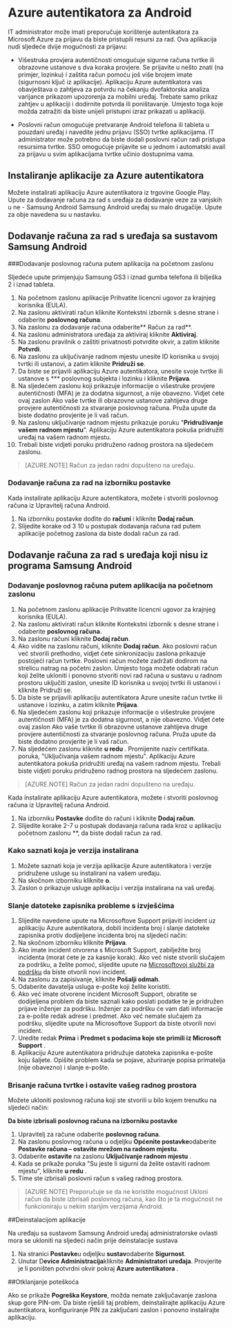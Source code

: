 
<properties
    pageTitle="Azure autentikatora za Android | Microsoft Azure"
    description="Aplikacija Microsoft Azure autentikatora mogu se prijaviti da biste pristupili resursima Rad. Aplikaciju Azure autentikatora vas obavještava o zahtjeva za potvrdu na čekanju dvofaktorska analiza varijance prikazom upozorenja za mobilni uređaj."
    services="active-directory"
    documentationCenter=""
    authors="femila"
    manager="swadhwa"
    editor=""/>

<tags
    ms.service="active-directory"
    ms.workload="identity"
    ms.tgt_pltfrm="na"
    ms.devlang="na"
    ms.topic="article"
    ms.date="09/27/2016"
    ms.author="femila"/>

# <a name="azure-authenticator-for-android"></a>Azure autentikatora za Android

IT administrator može imati preporučuje korištenje autentikatora za Microsoft Azure za prijavu da biste pristupili resursi za rad. Ova aplikacija nudi sljedeće dvije mogućnosti za prijavu:

* Višestruka provjera autentičnosti omogućuje sigurne računa tvrtke ili obrazovne ustanove s dva koraka provjere. Se prijavite u nešto znati (na primjer, lozinku) i zaštita račun pomoću još više brojem imate (sigurnosni ključ iz aplikacije). Aplikaciju Azure autentikatora vas obavještava o zahtjeva za potvrdu na čekanju dvofaktorska analiza varijance prikazom upozorenja za mobilni uređaj. Trebate samo prikaz zahtjev u aplikaciji i dodirnite potvrda ili poništavanje. Umjesto toga koje možda zatražiti da biste unijeli pristupni izraz prikazati u aplikaciji.

* Poslovni račun omogućuje pretvaranje Android telefona ili tableta u pouzdani uređaj i navedite jednu prijavu (SSO) tvrtke aplikacijama. IT administrator može potrebno da biste dodali poslovni račun radi pristupa resursima tvrtke. SSO omogućuje prijavite se u jednom i automatski avail za prijavu u svim aplikacijama tvrtke učinio dostupnima vama.

## <a name="installing-the-azure-authenticator-app"></a>Instaliranje aplikacije za Azure autentikatora

Možete instalirati aplikaciju Azure autentikatora iz trgovine Google Play.
Upute za dodavanje računa za rad s uređaja za dodavanje veze za vanjskih u ne - Samsung Android Samsung Android uređaj su malo drugačije. Upute za obje navedena su u nastavku.

<a name="adding-the-work-account-from-samsung-android-device"></a>Dodavanje računa za rad s uređaja sa sustavom Samsung Android
----------------------------------------------------------------------------------------------------------------
###<a name="adding-the-work-account-through-the-app-home-screen"></a>Dodavanje poslovnog računa putem aplikacija na početnom zaslonu

Sljedeće upute primjenjuju Samsung GS3 i iznad gumba telefona ili bilješka 2 i iznad tableta.

1. Na početnom zaslonu aplikacije Prihvatite licencni ugovor za krajnjeg korisnika (EULA).
2. Na zaslonu aktivirati račun kliknite Kontekstni izbornik s desne strane i odaberite **poslovnog računa**.
3. Na zaslonu za dodavanje računa odaberite** Račun za rad**.
4. Na zaslonu administratora uređaja za aktiviraj kliknite **Aktiviraj**.
5. Na zaslonu pravilnik o zaštiti privatnosti potvrdite okvir, a zatim kliknite **Potvrdi**.
6. Na zaslonu za uključivanje radnom mjestu unesite ID korisnika u svojoj tvrtki ili ustanovi, a zatim kliknite **Pridruži se**.
7. Da biste se prijavili aplikaciju Azure autentikatora, unesite svoje tvrtke ili ustanove s *** poslovnog subjekta i lozinku i kliknite **Prijava**.
8. Na sljedećem zaslonu koji prikazuje informacije o višestruke provjere autentičnosti (MFA) je za dodatna sigurnost, a nije obavezno. Vidjet ćete ovaj zaslon Ako vaše tvrtke ili obrazovne ustanove zahtijeva druge provjere autentičnosti za stvaranje poslovnog računa. Pruža upute da biste dodatno provjerite je li vaš račun.
9. Na zaslonu uključivanje radnom mjestu prikazuje poruku "**Pridruživanje vašem radnom mjestu**". Aplikaciju Azure autentikatora pokuša pridružiti uređaj na vašem radnom mjestu.
10. Trebali biste vidjeti poruku pridruženo radnog prostora na sljedećem zaslonu.

>[AZURE.NOTE]
> Račun za jedan radni dopušteno na uređaju.

### <a name="adding-the-work-account-from-the-settings-menu"></a>Dodavanje računa za rad na izborniku postavke
Kada instalirate aplikaciju Azure autentikatora, možete i stvoriti poslovnog računa iz Upravitelj računa Android.

1. Na izborniku postavke dođite do **računi** i kliknite **Dodaj račun**.
2. Slijedite korake od 3 10 u postupak dodavanja računa rad putem aplikacije početnog zaslona da biste dodali račun za rad.

<a name="adding-the-work-account-from-a-non-samsung-android-device"></a>Dodavanje računa za rad s uređaja koji nisu iz programa Samsung Android
------------------------------------------------------------------------------------------------------------------
### <a name="adding-the-work-account-through-the-app-home-screen"></a>Dodavanje poslovnog računa putem aplikacija na početnom zaslonu

1. Na početnom zaslonu aplikacije Prihvatite licencni ugovor za krajnjeg korisnika (EULA).
2. Na zaslonu aktivirati račun kliknite Kontekstni izbornik s desne strane i odaberite **poslovnog računa**.
3. Na zaslonu računi kliknite **Dodaj račun**.
4. Ako vidite na zaslonu računi, kliknite **Dodaj račun**. Ako poslovni račun već stvorili prethodno, vidjet ćete sinkronizaciju zaslona prikazuje postojeći račun tvrtke. Poslovni račun možete zadržati dodirom na strelicu natrag na početni zaslon. Umjesto toga možete odabrati račun koji želite ukloniti i ponovno stvoriti novi rad računa u sustavu u radnom prostoru uključiti zaslon, unesite ID korisnika u svojoj tvrtki ili ustanovi i kliknite Pridruži se.
5. Da biste se prijavili aplikaciju autentikatora Azure unesite račun tvrtke ili ustanove i lozinku, a zatim kliknite **Prijava**.
7. Na sljedećem zaslonu koji prikazuje informacije o višestruke provjere autentičnosti (MFA) je za dodatna sigurnost, a nije obavezno. Vidjet ćete ovaj zaslon Ako vaše tvrtke ili obrazovne ustanove zahtijeva druge provjere autentičnosti za stvaranje poslovnog računa. Pruža upute da biste dodatno provjerite je li vaš račun.
8. Na sljedećem zaslonu kliknite **u redu** . Promijenite naziv certifikata.
poruka, "Uključivanja vašem radnom mjestu". Aplikaciju Azure autentikatora pokuša pridružiti uređaj na vašem radnom mjestu.
Trebali biste vidjeti poruku pridruženo radnog prostora na sljedećem zaslonu.

>[AZURE.NOTE]
> Račun za jedan radni dopušteno na uređaju.

Kada instalirate aplikaciju Azure autentikatora, možete i stvoriti poslovnog računa iz Upravitelj računa Android.

1. Na izborniku **Postavke** dođite do računi i kliknite **Dodaj račun**.
2. Slijedite korake 2-7 u postupak dodavanja računa rada kroz u aplikaciju početnom zaslonu **, da biste dodali račun za rad.

### <a name="how-to-find-out-which-version-is-installed"></a>Kako saznati koja je verzija instalirana

1. Možete saznati koja je verzija aplikacije Azure autentikatora i verzije pridružene usluge su instalirani na vašem uređaju.
2. Na skočnom izborniku kliknite **o**.
3. Zaslon o prikazuje usluge aplikaciju i verzija instalirana na vaš uređaj.
 
### <a name="sending-log-files-to-report-issues"></a>Slanje datoteke zapisnika probleme s izvješćima

1. Slijedite navedene upute na Microsoftove Support prijaviti incident uz aplikaciju Azure autentikatora, dobili incidenta broj i slanje datoteke zapisnika protiv dodijeljene incidenta broj na sljedeći način:
2. Na skočnom izborniku kliknite **Prijava**.
3. Ako imate incident otvorena s Microsoft Support, zabilježite broj incidenta (morat ćete je za kasnije korak). Ako već niste stvorili slučajem za podršku, a želite pomoć, slijedite upute na [Microsoftovoj službi za podršku](https://support.microsoft.com/en-us/contactus) da biste otvorili novi incident.
4. Na zaslonu za zapisivanje, kliknite **Pošalji odmah**.
5. Odaberite davatelja usluga e-pošte koji želite koristiti.
7. Ako već imate otvorene incident Microsoft Support, obratite se dodijeljena problem da biste saznali kako poslati podatke te je pridružen prijave inženjer za podršku. Inženjer za podršku će vam dati informacije za e-pošte redak adrese i predmet. Ako već nemate slučajem za podršku, slijedite upute na Microsoftove Support da biste otvorili novi incident.
9. Uredite redak **Prima** i **Predmet s podacima koje ste primili iz Microsoft Support** .
10. Aplikaciju Azure autentikatora pridružuje datoteka zapisnika e-pošte koju šaljete. Opišite problem kada se pojave, ažuriranje popisa primatelja (nije obavezno) i slanje e-pošte.

### <a name="deleting-the-work-account-and-leaving-your-workplace"></a>Brisanje računa tvrtke i ostavite vašeg radnog prostora

Možete ukloniti poslovnog računa koji ste stvorili u bilo kojem trenutku na sljedeći način:

**Da biste izbrisali poslovnog računa na izborniku postavke**

1. Upravitelj za račune odaberite **poslovnog računa**.
2. Na zaslonu poslovnog računa u odjeljku **Općenite postavke**odaberite **Postavke računa – ostavite mrežom na radnom mjestu**.
3. Odaberite **ostavite** na zaslonu **Uključivanje radnom mjestu** .
4. Kada se prikaže poruka "Su jeste li sigurni da želite ostaviti radnom mjestu", kliknite **u redu** .
5. Time ste izbrisali poslovni račun s vašeg radnog prostora.

>[AZURE.NOTE]
>Preporučuje se da ne koristite mogućnost Ukloni račun da biste izbrisali poslovnog računa, kao što je ta mogućnost ne funkcioniraju u nekim starijim verzijama Android.

##<a name="uninstalling-the-app"></a>Deinstalacijom aplikacije

Na uređaju sa sustavom Samsung Android uređaj administratorske ovlasti mora se ukloniti na sljedeći način prije deinstalacije sustava 
1. Na stranici **Postavke**u odjeljku **sustav**odaberite **Sigurnost**.
2. Unutar D**evice Administracija**kliknite **Administratori uređaja**. Provjerite je li poništen potvrdni okvir pokraj **Azure autentikatora** .

##<a name="troubleshooting"></a>Otklanjanje poteškoća

Ako se prikaže **Pogreška Keystore**, možda nemate zaključavanje zaslona skup gore PIN-om. Da biste riješili taj problem, deinstalirajte aplikaciju Azure autentikatora, konfiguriranje PIN za zaključani zaslon i ponovno instalirajte aplikaciju.

